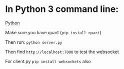 # In Python 3 command line:

[Python](https://www.python.org/downloads/)

Make sure you have quart (`pip install quart`)



Then run: 
`python server.py`

Then find `http://localhost:7000` to test the websocket

For client.py `pip install websockets` also

